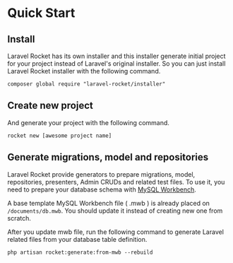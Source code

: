 # Quick Start

## Install 

Laravel Rocket has its own installer and this installer generate initial project for your project instead of Laravel's original installer. So you can just install Laravel Rocket installer with the following command.

```
composer global require "laravel-rocket/installer"
```


## Create new project
And generate your project with the following command.

```
rocket new [awesome project name]
```


## Generate migrations, model and repositories

Laravel Rocket provide generators to prepare migrations, model, repositories, presenters, Admin CRUDs and related test files. To use it, you need to prepare your database schema with [MySQL Workbench](https://www.mysql.com/jp/products/workbench/).

A base template MySQL Workbench file ( .mwb ) is already placed on `/documents/db.mwb`. You should update it instead of creating new one from scratch.

After you update mwb file, run the following command to generate Laravel related files from your database table definition.

```
php artisan rocket:generate:from-mwb --rebuild
```
